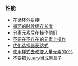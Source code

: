 ### 性能
- [在循环外拼接]()
- [循环的时候缓存长度]()
- [分离元素后在操作他们]()
- [不要在不存在的元素上操作]()
- [优化选择器表达式]()
- [使用样式去改变大量元素的`CSS`]()
- [不要把`jQuery`当成黑盒子]()
